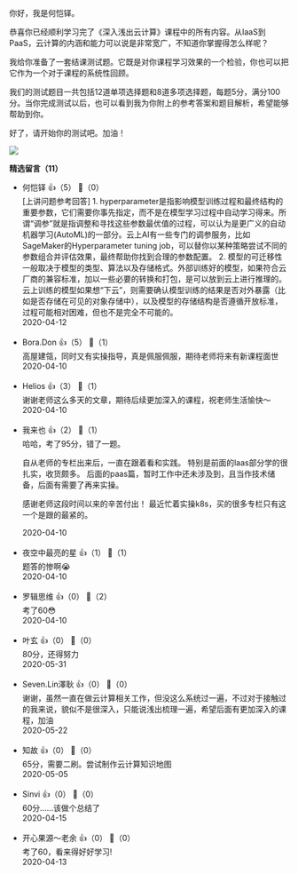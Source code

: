 你好，我是何恺铎。

恭喜你已经顺利学习完了《深入浅出云计算》课程中的所有内容。从IaaS到PaaS，云计算的内涵和能力可以说是非常宽广，不知道你掌握得怎么样呢？

我给你准备了一套结课测试题。它既是对你课程学习效果的一个检验，你也可以把它作为一个对于课程的系统性回顾。

我们的测试题目一共包括12道单项选择题和8道多项选择题，每题5分，满分100分。当你完成测试以后，也可以看到我为你附上的参考答案和题目解析，希望能够帮助到你。

好了，请开始你的测试吧。加油！

[![](https://static001.geekbang.org/resource/image/28/a4/28d1be62669b4f3cc01c36466bf811a4.png?wh=1142%2A201)](http://time.geekbang.org/quiz/intro?act_id=95&exam_id=196)
<div><strong>精选留言（11）</strong></div><ul>
<li><span>何恺铎</span> 👍（5） 💬（0）<div>[上讲问题参考回答]
1. hyperparameter是指影响模型训练过程和最终结构的重要参数，它们需要你事先指定，而不是在模型学习过程中自动学习得来。所谓“调参”就是指调整和寻找这些参数最优值的过程，可以认为是更广义的自动机器学习(AutoML)的一部分。云上AI有一些专门的调参服务，比如SageMaker的Hyperparameter tuning job，可以替你以某种策略尝试不同的参数组合并评估效果，最终帮助你找到合理的参数配置。
2. 模型的可迁移性一般取决于模型的类型、算法以及存储格式。外部训练好的模型，如果符合云厂商的兼容标准，加以一些必要的转换和打包，是可以放到云上进行推理的。云上训练的模型如果想“下云”，则需要确认模型训练的结果是否对外暴露（比如是否存储在可见的对象存储中），以及模型的存储结构是否遵循开放标准，过程可能相对困难，但也不是完全不可能的。</div>2020-04-12</li><br/><li><span>Bora.Don</span> 👍（5） 💬（1）<div>高屋建瓴，同时又有实操指导，真是佩服佩服，期待老师将来有新课程面世</div>2020-04-10</li><br/><li><span>Helios</span> 👍（3） 💬（1）<div>谢谢老师这么多天的文章，期待后续更加深入的课程，祝老师生活愉快～</div>2020-04-10</li><br/><li><span>我来也</span> 👍（2） 💬（1）<div>哈哈，考了95分，错了一题。

自从老师的专栏出来后，一直在跟着看和实践。
特别是前面的laas部分学的很扎实，收货颇多。
后面的paas篇，暂时工作中还未涉及到，且当作技术储备，后面有需要了再来实操。

感谢老师这段时间以来的辛苦付出！
最近忙着实操k8s，买的很多专栏只有这一个是跟的最紧的。</div>2020-04-10</li><br/><li><span>夜空中最亮的星</span> 👍（1） 💬（1）<div>题答的惨啊😭</div>2020-04-10</li><br/><li><span>罗辑思维</span> 👍（0） 💬（2）<div>考了60😳</div>2020-04-10</li><br/><li><span>叶玄</span> 👍（0） 💬（0）<div>80分，还得努力</div>2020-05-31</li><br/><li><span>Seven.Lin澤耿</span> 👍（0） 💬（0）<div>谢谢，虽然一直在做云计算相关工作，但没这么系统过一遍，不过对于接触过的我来说，貌似不是很深入，只能说浅出梳理一遍，希望后面有更加深入的课程，加油</div>2020-05-22</li><br/><li><span>知故</span> 👍（0） 💬（0）<div>65分，需要二刷。尝试制作云计算知识地图</div>2020-05-05</li><br/><li><span>Sinvi</span> 👍（0） 💬（0）<div>60分……该做个总结了</div>2020-04-15</li><br/><li><span>开心果源～老余</span> 👍（0） 💬（0）<div>考了60，看来得好好学习!</div>2020-04-13</li><br/>
</ul>